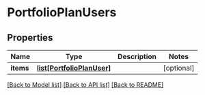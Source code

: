 # PortfolioPlanUsers

## Properties
Name | Type | Description | Notes
------------ | ------------- | ------------- | -------------
**items** | [**list[PortfolioPlanUser]**](PortfolioPlanUser.md) |  | [optional] 

[[Back to Model list]](../README.md#documentation-for-models) [[Back to API list]](../README.md#documentation-for-api-endpoints) [[Back to README]](../README.md)


